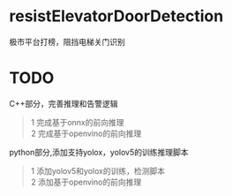 # resistElevatorDoorDetection
极市平台打榜，阻挡电梯关门识别

# TODO
C++部分，完善推理和告警逻辑
> 1 完成基于onnx的前向推理  
> 2 完成基于openvino的前向推理  

python部分,添加支持yolox，yolov5的训练推理脚本

> 1 添加yolov5和yolox的训练，检测脚本  
> 2 添加基于openvino的前向推理  
